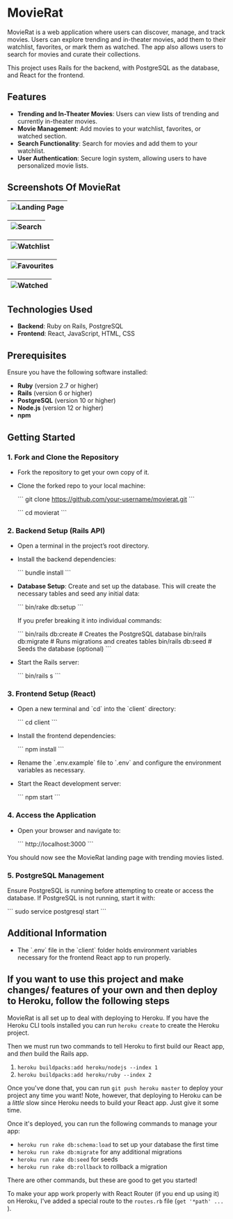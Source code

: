 
# MovieRat

MovieRat is a web application where users can discover, manage, and track movies. Users can explore trending and in-theater movies, add them to their watchlist, favorites, or mark them as watched. The app also allows users to search for movies and curate their collections.

This project uses Rails for the backend, with PostgreSQL as the database, and React for the frontend.

## Features

- **Trending and In-Theater Movies**: Users can view lists of trending and currently in-theater movies.
- **Movie Management**: Add movies to your watchlist, favorites, or watched section.
- **Search Functionality**: Search for movies and add them to your watchlist.
- **User Authentication**: Secure login system, allowing users to have personalized movie lists.

## Screenshots Of MovieRat
| ![Landing Page](https://github.com/jonlaoxyz/movierat/blob/master/client/images/Landing%20page%20logged%20in.png?raw=true) |
|:---:|

| ![Search](client/images/Search.png) |
|:---:|

| ![Watchlist](client/images/watchlist.png) |
|:---:|

| ![Favourites](client/images/favourites.png) |
|:---:|

| ![Watched](client/images/watched.png) |
|:---:|



## Technologies Used

- **Backend**: Ruby on Rails, PostgreSQL
- **Frontend**: React, JavaScript, HTML, CSS

## Prerequisites

Ensure you have the following software installed:

- **Ruby** (version 2.7 or higher)
- **Rails** (version 6 or higher)
- **PostgreSQL** (version 10 or higher)
- **Node.js** (version 12 or higher)
- **npm**

## Getting Started

### 1. Fork and Clone the Repository

- Fork the repository to get your own copy of it.
- Clone the forked repo to your local machine:

    \`\`\`
    git clone https://github.com/your-username/movierat.git
    \`\`\`

    \`\`\`
    cd movierat
    \`\`\`

### 2. Backend Setup (Rails API)

- Open a terminal in the project’s root directory.
- Install the backend dependencies:

    \`\`\`
    bundle install
    \`\`\`

- **Database Setup**: Create and set up the database. This will create the necessary tables and seed any initial data:

    \`\`\`
    bin/rake db:setup
    \`\`\`

    If you prefer breaking it into individual commands:
    
    \`\`\`
    bin/rails db:create   # Creates the PostgreSQL database
    bin/rails db:migrate  # Runs migrations and creates tables
    bin/rails db:seed     # Seeds the database (optional)
    \`\`\`

- Start the Rails server:

    \`\`\`
    bin/rails s
    \`\`\`

### 3. Frontend Setup (React)

- Open a new terminal and \`cd\` into the \`client\` directory:

    \`\`\`
    cd client
    \`\`\`

- Install the frontend dependencies:

    \`\`\`
    npm install
    \`\`\`

- Rename the \`.env.example\` file to \`.env\` and configure the environment variables as necessary.

- Start the React development server:

    \`\`\`
    npm start
    \`\`\`

### 4. Access the Application

- Open your browser and navigate to:

    \`\`\`
    http://localhost:3000
    \`\`\`

You should now see the MovieRat landing page with trending movies listed.

### 5. PostgreSQL Management

Ensure PostgreSQL is running before attempting to create or access the database. If PostgreSQL is not running, start it with:

\`\`\`
sudo service postgresql start
\`\`\`

## Additional Information

- The \`.env\` file in the \`client\` folder holds environment variables necessary for the frontend React app to run properly.


## If you want to use this project and make changes/ features of your own and then deploy to Heroku, follow the following steps

MovieRat is all set up to deal with deploying to Heroku. If you have the Heroku CLI tools installed you can run `heroku create` to create the Heroku project.

Then we must run two commands to tell Heroku to first build our React app, and _then_ build the Rails app.

1. `heroku buildpacks:add heroku/nodejs --index 1`
2. `heroku buildpacks:add heroku/ruby --index 2`

Once you've done that, you can run `git push heroku master` to deploy your project any time you want! Note, however, that deploying to Heroku can be a _little_ slow since Heroku needs to build your React app. Just give it some time.

Once it's deployed, you can run the following commands to manage your app:

- `heroku run rake db:schema:load` to set up your database the first time
- `heroku run rake db:migrate` for any additional migrations
- `heroku run rake db:seed` for seeds
- `heroku run rake db:rollback` to rollback a migration

There are other commands, but these are good to get you started!

To make your app work properly with React Router (if you end up using it) on Heroku, I've added a special route to the `routes.rb` file (`get '*path' ... `).
